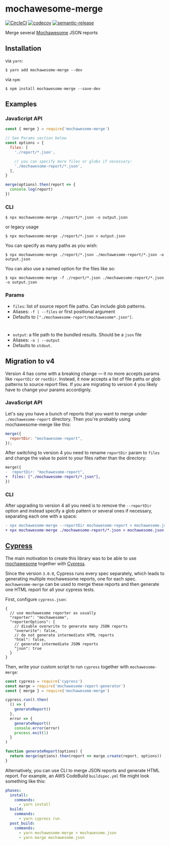 # mochawesome-merge

[![CircleCI](https://circleci.com/gh/Antontelesh/mochawesome-merge.svg?style=svg)](https://circleci.com/gh/Antontelesh/mochawesome-merge)
[![codecov](https://codecov.io/gh/Antontelesh/mochawesome-merge/branch/master/graph/badge.svg)](https://codecov.io/gh/Antontelesh/mochawesome-merge)
[![semantic-release](https://img.shields.io/badge/%20%20%F0%9F%93%A6%F0%9F%9A%80-semantic--release-e10079.svg)](https://github.com/semantic-release/semantic-release)

Merge several [Mochawesome](https://github.com/adamgruber/mochawesome) JSON reports

## Installation

via `yarn`:

```
$ yarn add mochawesome-merge --dev
```

via `npm`:

```
$ npm install mochawesome-merge --save-dev
```

## Examples

### JavaScript API

```javascript
const { merge } = require('mochawesome-merge')

// See Params section below
const options = {
  files: [
    './report/*.json',

    // you can specify more files or globs if necessary:
    './mochawesome-report/*.json',
  ],
}

merge(options).then(report => {
  console.log(report)
})
```

### CLI

```
$ npx mochawesome-merge ./report/*.json -o output.json
```

or legacy usage

```
$ npx mochawesome-merge ./report/*.json > output.json
```

You can specify as many paths as you wish:

```
$ npx mochawesome-merge ./report/*.json ./mochawesome-report/*.json -o output.json
```

You can also use a named option for the files like so:

```
$ npx mochawesome-merge -f ./report/*.json ./mochawesome-report/*.json -o output.json
```

### Params

- `files`: list of source report file paths. Can include glob patterns.
- Aliases: `-f | --files` or first positional argument
- Defaults to `["./mochawesome-report/mochawesome*.json"]`.
#
- `output`: a file path to the bundled results. Should be a `json` file 
- Aliases: `-o | --output`
- Defaults to `stdout`.

## Migration to v4

Version 4 has come with a breaking change —
it no more accepts params like `reportDir` or `rootDir`.
Instead, it now accepts a list of file paths or glob patterns
to source report files. If you are migrating to version 4
you likely have to change your params accordignly.

### JavaScript API

Let's say you have a bunch of reports that you want to merge
under `./mochawesome-report` directory.
Then you're probably using mochawesome-merge like this:

```js
merge({
  reportDir: "mochawesome-report",
});
```

After switching to version 4 you need to rename
`reportDir` param to `files`
and change the value to point to your files
rather than the directory:

```diff
merge({
-  reportDir: "mochawesome-report",
+  files: ["./mochawesome-report/*.json"],
})
```

### CLI

After upgrading to version 4 all you need
is to remove the `--reportDir` option
and instead specify a glob pattern
or several ones if necessary, separating each one with a space:

```diff
- npx mochawesome-merge --reportDir mochawesome-report > mochawesome.json
+ npx mochawesome-merge ./mochawesome-report/*.json > mochawesome.json
```

## [Cypress](https://github.com/cypress-io/cypress)

The main motivation to create this library was to be able to use [mochawesome](https://github.com/adamgruber/mochawesome) together with [Cypress](https://github.com/cypress-io/cypress).

Since the version `3.0.0`, Cypress runs every spec separately, which leads to generating multiple mochawesome reports, one for each spec. `mochawesome-merge` can be used to merge these reports and then generate one HTML report for all your cypress tests.

First, configure `cypress.json`:

```jsonc
{
  // use mochawesome reporter as usually
  "reporter": "mochawesome",
  "reporterOptions": {
    // disable overwrite to generate many JSON reports
    "overwrite": false,
    // do not generate intermediate HTML reports
    "html": false,
    // generate intermediate JSON reports
    "json": true
  }
}
```

Then, write your custom script to run `cypress` together with `mochawesome-merge`:

```javascript
const cypress = require('cypress')
const marge = require('mochawesome-report-generator')
const { merge } = require('mochawesome-merge')

cypress.run().then(
  () => {
    generateReport()
  },
  error => {
    generateReport()
    console.error(error)
    process.exit(1)
  }
)

function generateReport(options) {
  return merge(options).then(report => marge.create(report, options))
}
```

Alternatively, you can use CLI to merge JSON reports and generate HTML report.
For example, an AWS CodeBuild `buildspec.yml` file might look something like this:

```yaml
phases:
  install:
    commands:
      - yarn install
  build:
    commands:
      - yarn cypress run
  post_build:
    commands:
      - yarn mochawesome-merge > mochawesome.json
      - yarn marge mochawesome.json
```
